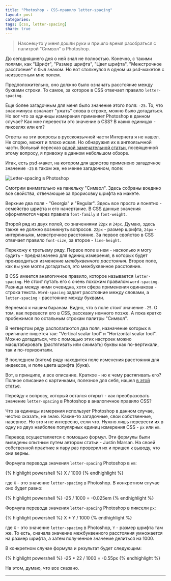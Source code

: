 ```yaml
---
title: "Photoshop - CSS-правило letter-spacing"
layout: post
categories:
tags: [css, letter-spacing]
share: true
---
```


> Наконец-то у меня дошли руки и пришло время разобраться с палитрой "Символ" в Photoshop.

До сегодняшнего дня о ней знал не полностью. Конечно, с такими полями, как "Шрифт", "Размер шрифта", "Цвет шрифта", "Межстрочное расстояние" я был знаком. Но вот столкнулся в одном из psd-макетов с неизвестным мне полем.

Предположительно, оно должно было означать расстояние между буквами строки. То самое, за которое в CSS отвечает правило `letter-spacing`.

Еще более загадочным для меня было значение этого поля: `-25`. То, что знак минуса означает "ужать" слова в строке, можно было догадаться. Но вот что за единицы измерения применяет Photoshop в данном случае? Как мне перевести это значение в CSS? В каких единицах - пикселях или em?

Ответы на эти вопросы в русскоязычной части Интернета я не нашел. Не спорю, может и плохо искал. Но обнаружил их в англоязычной части. Вольный пересказ [одной замечательной статьи][1], посвященной этому вопросу, я привожу в данном небольшом обзоре.

Итак, есть psd-макет, на котором для шрифтов применено загадочное значение `-25` в таком же, не менее загадочном, поле:

![Letter-spacing в Photoshop]({{site.url}}/images/uploads/2013/11/letter-spacing_photoshop.png)

Смотрим внимательно на панельку "Символ". Здесь собраны воедино все свойства, отвечающие за прорисовку шрифта на макете.

Верхние два поля - "Georgia" и "Regular". Здесь все просто и понятно - семейство шрифта и его начертание. В CSS данные значения оформляются через правила `font-family` и `font-weight`.

Второй ряд из двух полей, со значениями `22px` и `24px`. Думаю, здесь также не должно возникнуть вопросов. `22px` - размер шрифта, `24px` - интерлиньяж, межстрочное расстояние. За первое свойство в CSS отвечает правило `font-size`, за второе - `line-height`.

Перехожу к третьему ряду. Первое поле в нем - насколько я могу судить - предназначено для единиц измерения, в которых будет производиться изменение *межбуквенного расстояния*. Второе поле, как вы уже могли догадаться, это межбуквенное расстояние.

В CSS имеется аналогичное правило, которое называется `letter-spacing`. Не стоит путать его с очень похожим правилом `word-spacing`. Разница между ними очевидна, хотя сфера применения одинакова - строка текста. `Word-spacing` задает расстояние между словами, а `letter-spacing` - расстояние между буквами.

Вернемся к нашим баранам. Видно, что в поле стоит значение `-25`. О том, как перевести его в CSS, расскажу немного позже. А пока кратко пробежимся по остальным строкам палитры "Символ".

В четвертом ряду располагаются два поля, назначение которых в оригинале пишется так: "Vertical scalar tool" и "Horizontal scalar tool". Можно догадаться, что с помощью этих настроек можно масштабировать (растягивать или сжимать) буквы как по-вертикали, так и по-горизонтали.

В последнем (пятом) ряду находится поле изменения расстояния для индексов, и поле цвета шрифта (букв).

Вот, в принципе, и все описание. Краткое - но к чему растягивать его? Полное описание с картинками, полезное для себя, нашел [в этой статье][2].

Перейду к вопросу, который остался открыт - как преобразовать значение `letter-spacing` в Photoshop в аналогичное правило CSS?

Что за единицы измерения использует Photoshop в данном случае, честно сказать, не знаю. Какие-то загадочные, свои собственные, наверное. Но это и не интересно, если что. Нужно лишь перевести их в одну из двух наиболее популярных единиц измерения CSS - `px` или `em`.

Перевод осуществляется с помощью формул. Эти формулы были выведены опытным путем автором статьи - Justin Marsan. На своей собственной практике я пару раз проверил их и пришел к выводу, что они верны.

Формула перевода значения `letter-spacing` Photoshop в `em`:

{% highlight powershell %}
X / 1000
{% endhighlight %}

где `X` - это значение `letter-spacing` в Photoshop. В конкретном случае оно будет равно:

{% highlight powershell %}
-25 / 1000 = -0.025em
{% endhighlight %}

Формула перевода значения `letter-spacing` Photoshop в пиксели `px`:

{% highlight powershell %}
X * Y / 1000
{% endhighlight %}

где `X` - это значение `letter-spacing` в Photoshop, `Y` - размер шрифта там же. То есть, сначала значение межбуквенного расстояния умножается на размер шрифта, а затем полученное значение делиться на 1000.

В конкретном случае формула и результат будет следующим:

{% highlight powershell %}
-25 * 22 / 1000 = -0.55px
{% endhighlight %}

На этом, думаю, что все сказано.

---

[1]: http://www.justinmarsan.com/blog/researches/2012/01/07/css-letter-spacing/ "Letter Spacing"
[2]: http://www.adobetutorialz.com/articles/705/1/Text-tools-in-Adobe-Photoshop "Text Tools in Adobe Photoshop"